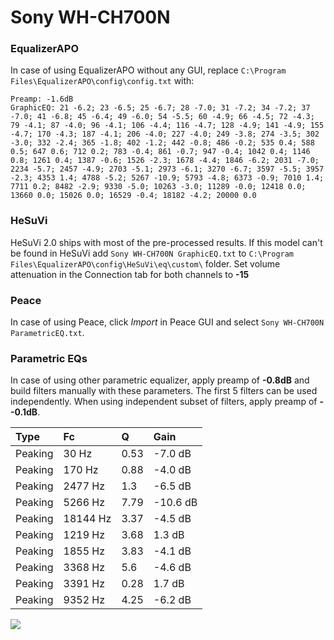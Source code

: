 # Sony WH-CH700N

### EqualizerAPO
In case of using EqualizerAPO without any GUI, replace `C:\Program Files\EqualizerAPO\config\config.txt`
with:
```
Preamp: -1.6dB
GraphicEQ: 21 -6.2; 23 -6.5; 25 -6.7; 28 -7.0; 31 -7.2; 34 -7.2; 37 -7.0; 41 -6.8; 45 -6.4; 49 -6.0; 54 -5.5; 60 -4.9; 66 -4.5; 72 -4.3; 79 -4.1; 87 -4.0; 96 -4.1; 106 -4.4; 116 -4.7; 128 -4.9; 141 -4.9; 155 -4.7; 170 -4.3; 187 -4.1; 206 -4.0; 227 -4.0; 249 -3.8; 274 -3.5; 302 -3.0; 332 -2.4; 365 -1.8; 402 -1.2; 442 -0.8; 486 -0.2; 535 0.4; 588 0.5; 647 0.6; 712 0.2; 783 -0.4; 861 -0.7; 947 -0.4; 1042 0.4; 1146 0.8; 1261 0.4; 1387 -0.6; 1526 -2.3; 1678 -4.4; 1846 -6.2; 2031 -7.0; 2234 -5.7; 2457 -4.9; 2703 -5.1; 2973 -6.1; 3270 -6.7; 3597 -5.5; 3957 -2.3; 4353 1.4; 4788 -5.2; 5267 -10.9; 5793 -4.8; 6373 -0.9; 7010 1.4; 7711 0.2; 8482 -2.9; 9330 -5.0; 10263 -3.0; 11289 -0.0; 12418 0.0; 13660 0.0; 15026 0.0; 16529 -0.4; 18182 -4.2; 20000 0.0
```

### HeSuVi
HeSuVi 2.0 ships with most of the pre-processed results. If this model can't be found in HeSuVi add
`Sony WH-CH700N GraphicEQ.txt` to `C:\Program Files\EqualizerAPO\config\HeSuVi\eq\custom\` folder.
Set volume attenuation in the Connection tab for both channels to **-15**

### Peace
In case of using Peace, click *Import* in Peace GUI and select `Sony WH-CH700N ParametricEQ.txt`.

### Parametric EQs
In case of using other parametric equalizer, apply preamp of **-0.8dB** and build filters manually
with these parameters. The first 5 filters can be used independently.
When using independent subset of filters, apply preamp of **--0.1dB**.

| Type    | Fc       |    Q | Gain     |
|:--------|:---------|:-----|:---------|
| Peaking | 30 Hz    | 0.53 | -7.0 dB  |
| Peaking | 170 Hz   | 0.88 | -4.0 dB  |
| Peaking | 2477 Hz  | 1.3  | -6.5 dB  |
| Peaking | 5266 Hz  | 7.79 | -10.6 dB |
| Peaking | 18144 Hz | 3.37 | -4.5 dB  |
| Peaking | 1219 Hz  | 3.68 | 1.3 dB   |
| Peaking | 1855 Hz  | 3.83 | -4.1 dB  |
| Peaking | 3368 Hz  | 5.6  | -4.6 dB  |
| Peaking | 3391 Hz  | 0.28 | 1.7 dB   |
| Peaking | 9352 Hz  | 4.25 | -6.2 dB  |

![](https://raw.githubusercontent.com/jaakkopasanen/AutoEq/master/results/rtings/sbaf-serious/Sony%20WH-CH700N/Sony%20WH-CH700N.png)